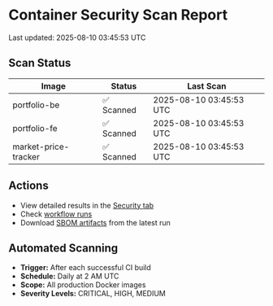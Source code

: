 # Container Security Scan Report

Last updated: 2025-08-10 03:45:53 UTC

## Scan Status

| Image | Status | Last Scan |
|-------|--------|-----------|
| portfolio-be | ✅ Scanned | 2025-08-10 03:45:53 UTC |
| portfolio-fe | ✅ Scanned | 2025-08-10 03:45:53 UTC |
| market-price-tracker | ✅ Scanned | 2025-08-10 03:45:53 UTC |

## Actions

- View detailed results in the [Security tab](https://github.com/ktenman/portfolio/security/code-scanning)
- Check [workflow runs](https://github.com/ktenman/portfolio/actions/workflows/trivy-scan.yml)
- Download [SBOM artifacts](https://github.com/ktenman/portfolio/actions/workflows/trivy-scan.yml) from the latest run

## Automated Scanning

- **Trigger:** After each successful CI build
- **Schedule:** Daily at 2 AM UTC
- **Scope:** All production Docker images
- **Severity Levels:** CRITICAL, HIGH, MEDIUM

